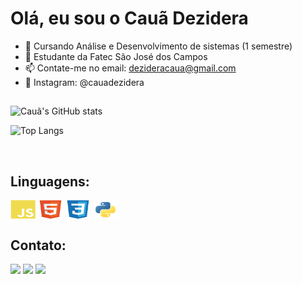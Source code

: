 # Olá, eu sou o Cauã Dezidera

- 🔭 Cursando Análise e Desenvolvimento de sistemas (1 semestre)
- 🏫 Estudante da Fatec São José dos Campos
- 📫 Contate-me no email: dezideracaua@gmail.com 
- 📱  Instagram: @cauadezidera
##

<div style="margin-bottom 5px">
  
  ![Cauã's GitHub stats](https://github-readme-stats.vercel.app/api?username=CauaDezidera&show_icons=true&theme=midnight-purple)
  
  ![Top Langs](https://github-readme-stats.vercel.app/api/top-langs/?username=CauaDezidera&layout=donut)
  
</div>

<div style="display: inline_block"><br>
<h2 style="margin-bottom 5px"> Linguagens: </h2>
  <img align="center" alt="Caua-Js" height="30" width="40" src="https://raw.githubusercontent.com/devicons/devicon/master/icons/javascript/javascript-plain.svg">
  <img align="center" alt="Caua-HTML" height="30" width="40" src="https://raw.githubusercontent.com/devicons/devicon/master/icons/html5/html5-original.svg">
  <img align="center" alt="Caua-CSS" height="30" width="40" src="https://raw.githubusercontent.com/devicons/devicon/master/icons/css3/css3-original.svg">
  <img align="center" alt="Caua-Python" height="30" width="40" src="https://raw.githubusercontent.com/devicons/devicon/master/icons/python/python-original.svg">

<div> 
  <h2 style="margin-bottom 5px"> Contato: </h2>
  <a href="https://instagram.com/cauadezidera" target="_blank"><img src="https://img.shields.io/badge/-Instagram-%23E4405F?style=for-the-badge&logo=instagram&logoColor=white" target="_blank"></a>
  <a href = "mailto:contatodezideracaua@gmail.com"><img src="https://img.shields.io/badge/-Gmail-%23333?style=for-the-badge&logo=gmail&logoColor=white" target="_blank"></a>
  <a href="https://www.linkedin.com/in/cauã-dezidera-375736275" target="_blank"><img src="https://img.shields.io/badge/-LinkedIn-%230077B5?style=for-the-badge&logo=linkedin&logoColor=white" target="_blank"></a> 
  
</div>
